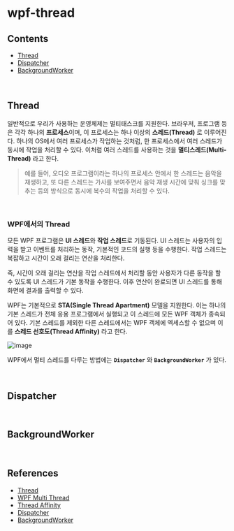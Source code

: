 # wpf-thread

## Contents
- [Thread](#thread)
- [Dispatcher](#dispatcher)
- [BackgroundWorker](#backgroundworker)

<br>

## Thread
일반적으로 우리가 사용하는 운영체제는 멀티태스크를 지원한다. 브라우저, 프로그램 등은 각각 하나의 **프로세스**이며, 이 프로세스는 하나 이상의 **스레드(Thread)** 로 이루어진다.
하나의 OS에서 여러 프로세스가 작업하는 것처럼, 한 프로세스에서 여러 스레드가 동시에 작업을 처리할 수 있다. 이처럼 여러 스레드를 사용하는 것을 **멀티스레드(Multi-Thread)** 라고 한다.

> 예를 들어, 오디오 프로그램이라는 하나의 프로세스 안에서 한 스레드는 음악을 재생하고, 또 다른 스레드는 가사를 보여주면서 음악 재생 시간에 맞춰 싱크를 맞추는 등의 방식으로 동시에 복수의 작업을 처리할 수 있다.

<br>

### WPF에서의 Thread

모든 WPF 프로그램은 **UI 스레드**와 **작업 스레드**로 기동된다. UI 스레드는 사용자의 입력을 받고 이벤트를 처리하는 동작, 기본적인 코드의 실행 등을 수행한다. 작업 스레드는 복잡하고 시간이 오래 걸리는 연산을 처리한다. 

즉, 시간이 오래 걸리는 연산을 작업 스레드에서 처리할 동안 사용자가 다른 동작을 할 수 있도록 UI 스레드가 기본 동작을 수행한다. 이후 연산이 완료되면 UI 스레드를 통해 화면에 결과를 출력할 수 있다.

WPF는 기본적으로 **STA(Single Thread Apartment)** 모델을 지원한다. 이는 하나의 기본 스레드가 전체 응용 프로그램에서 실행되고 이 스레드에 모든 WPF 객체가 종속되어 있다. 기본 스레드를 제외한 다른 스레드에서는 WPF 객체에 엑세스할 수 없으며 이를 **스레드 선호도(Thread Affinity)** 라고 한다.

![image](https://user-images.githubusercontent.com/74305823/167331110-0b53dfe4-7bd0-4e6b-92b6-932c511d2b02.png)

WPF에서 멀티 스레드를 다루는 방법에는 **`Dispatcher`** 와 **`BackgroundWorker`** 가 있다.

<br>

## Dispatcher

<br>

## BackgroundWorker

<br>

## References
- [Thread](https://wergia.tistory.com/187)
- [WPF Multi Thread](https://ddka.tistory.com/entry/WPF-multi-thread)
- [Thread Affinity](https://blueasa.tistory.com/1258)
- [Dispatcher](https://techlog.gurucat.net/167)
- [BackgroundWorker](http://eincs.com/2009/09/wpf-multi-threaed-programming/)
